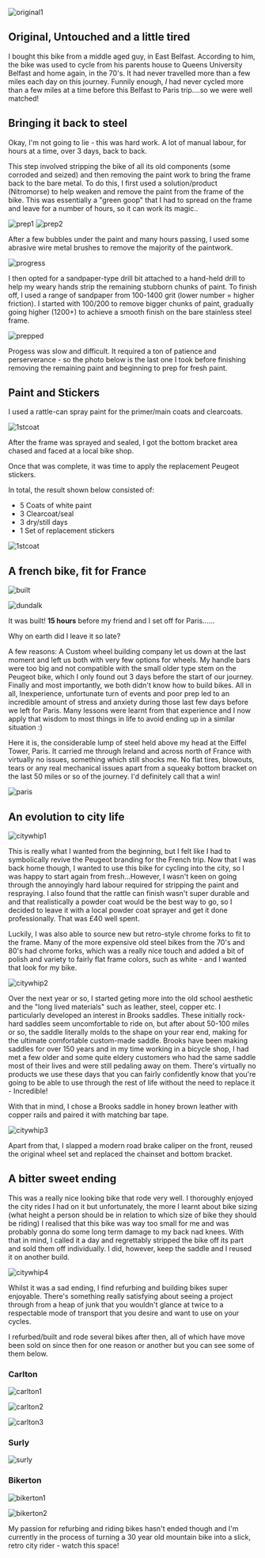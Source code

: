 ![original1](../assets/images/projects/original_vintage.jpg)

## Original, Untouched and a little tired

I bought this bike from a middle aged guy, in East Belfast. According to him, the bike was used to cycle from his parents house to Queens University Belfast and home again, in the 70's. It had never travelled more than a few miles each day on this journey. Funnily enough, *I* had never cycled more than a few miles at a time before this Belfast to Paris trip....so we were well matched!

## Bringing it back to steel

Okay, I'm not going to lie - this was hard work. A lot of manual labour, for hours at a time, over 3 days, back to back.

This step involved stripping the bike of all its old components (some corroded and seized) and then removing the paint work to bring the frame back to the bare metal. To do this, I first used a solution/product (Nitromorse) to help weaken and remove the paint from the frame of the bike. This was essentially a "green goop" that I had to spread on the frame and leave for a number of hours, so it can work its magic..

![prep1](../assets/images/projects/frame_preppn.jpg)
![prep2](../assets/images/projects/preppn.jpg)

After a few bubbles under the paint and many hours passing, I used some abrasive wire metal brushes to remove the majority of the paintwork.

![progress](../assets/images/projects/almost_there.jpg)

I then opted for a sandpaper-type drill bit attached to a hand-held drill to help my weary hands strip the remaining stubborn chunks of paint. To finish off, I used a range of sandpaper from 100-1400 grit (lower number = higher friction). I started with 100/200 to remove bigger chunks of paint, gradually going higher (1200+) to achieve a smooth finish on the bare stainless steel frame.

![prepped](../assets/images/projects/frame_prepped.jpg)

Progess was slow and difficult. It required a ton of patience and perserverance - so the photo below is the last one I took before finishing removing the remaining paint and beginning to prep for fresh paint.

## Paint and Stickers

I used a rattle-can spray paint for the primer/main coats and clearcoats. 

![1stcoat](../assets/images/projects/1st_coat.jpg)

After the frame was sprayed and sealed, I got the bottom bracket area chased and faced at a local bike shop.

Once that was complete, it was time to apply the replacement Peugeot stickers.

In total, the result shown below consisted of:

* 5 Coats of white paint
* 3 Clearcoat/seal
* 3 dry/still days
* 1 Set of replacement stickers

![1stcoat](../assets/images/projects/frame_complete.jpg)

## A french bike, fit for France

![built](../assets/images/projects/belfast.jpg)

![dundalk](../assets/images/projects/dundalk.jpg)

It was built! **15 hours** before my friend and I set off for Paris...... 

Why on earth did I leave it so late?

A few reasons: A Custom wheel building company let us down at the last moment and left us both with very few options for wheels. My handle bars were too big and not compatible with the small older type stem on the Peugeot bike, which I only found out 3 days before the start of our journey. Finally and most importantly, we both didn't know how to build bikes. All in all, Inexperience, unfortunate turn of events and poor prep led to an incredible amount of stress and anxiety during those last few days before we left for Paris. Many lessons were learnt from that experience and I now apply that wisdom to most things in life to avoid ending up in a similar situation :)

Here it is, the considerable lump of steel held above my head at the Eiffel Tower, Paris. It carried me through Ireland and across north of France with virtually no issues, something which still shocks me. No flat tires, blowouts, tears or any real mechanical issues apart from a squeaky bottom bracket on the last 50 miles or so of the journey. I'd definitely call that a win!

![paris](../assets/images/projects/bike_full.jpg)

## An evolution to city life

![citywhip1](../assets/images/projects/bikeproj_full.jpeg)

This is really what I wanted from the beginning, but I felt like I had to symbolically revive the Peugeot branding for the French trip. Now that I was back home though, I wanted to use this bike for cycling into the city, so I was happy to start again from fresh...However, I wasn't keen on going through the annoyingly hard labour required for stripping the paint and respraying. I also found that the rattle can finish wasn't super durable and and that realistically a powder coat would be the best way to go, so I decided to leave it with a local powder coat sprayer and get it done professionally. That was £40 well spent.

Luckily, I was also able to source new but retro-style chrome forks to fit to the frame. Many of the more expensive old steel bikes from the 70's and 80's had chrome forks, which was a really nice touch and added a bit of polish and variety to fairly flat frame colors, such as white - and I wanted that look for my bike. 

![citywhip2](../assets/images/projects/par_1.jpg)

Over the next year or so, I started geting more into the old school aesthetic and the "long lived materials" such as leather, steel, copper etc. I particularly developed an interest in Brooks saddles. These initially rock-hard saddles seem uncomfortable to ride on, but after about 50-100 miles or so, the saddle literally molds to the shape on your rear end, making for the ultimate comfortable custom-made saddle. Brooks have been making saddles for over 150 years and in my time working in a bicycle shop, I had met a few older and some quite eldery customers who had the same saddle most of their lives and were still pedaling away on them. There's virtually no products we use these days that you can fairly confidently know that you're going to be able to use through the rest of life without the need to replace it - Incredible!

With that in mind, I chose a Brooks saddle in honey brown leather with copper rails and paired it with matching bar tape.

![citywhip3](../assets/images/projects/par_3.jpg)

Apart from that, I slapped a modern road brake caliper on the front, reused the original wheel set and replaced the chainset and bottom bracket. 

## A bitter sweet ending

This was a really nice looking bike that rode very well. I thoroughly enjoyed the city rides I had on it but unfortunately, the more I learnt about bike sizing (what height a person should be in relation to which size of bike they should be riding) I realised that this bike was way too small for me and was probably gonna do some long term damage to my back nad knees. With that in mind, I called it a day and regrettably stripped the bike off its part and sold them off individually. I did, however, keep the saddle and I reused it on another build.

![citywhip4](../assets/images/projects/par_2.jpg)


Whilst it was a sad ending, I find refurbing and building bikes super enjoyable. There's something really satisfying about seeing a project through from a heap of junk that you wouldn't glance at twice to a respectable mode of transport that you desire and want to use on your cycles.

I refurbed/built and rode several bikes after then, all of which have move been sold on since then for one reason or another but you can see some of them below.


### Carlton

![carlton1](../assets/images/projects/carlton_1.jpg)

![carlton2](../assets/images/projects/carlton_2.jpg)

![carlton3](../assets/images/projects/carlton_3.jpg)

### Surly

![surly](../assets/images/projects/surly.jpg)

### Bikerton

![bikerton1](../assets/images/projects/bikerton_1.jpg)

![bikerton2](../assets/images/projects/bikerton_2.jpg)


My passion for refurbing and riding bikes hasn't ended though and I'm currently in the process of turning a 30 year old mountain bike into a slick, retro city rider - watch this space!
